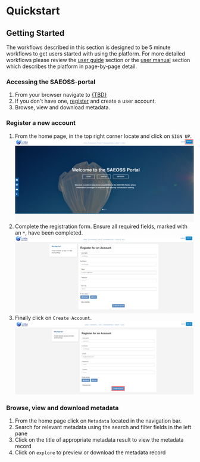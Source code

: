 # Quickstart

## Getting Started
<!-- Easy to follow instructions for getting started using
the product -->
The workflows described in this section is designed to be 5 minute workflows to get users started with using the platform. For more detailed workflows please review the [user guide](../guide/index.md) section or the [user manual](../manual/index.md) section which describes the platform in page-by-page detail.

### Accessing the SAEOSS-portal

1. From your browser navigate to [{TBD}](http://www..)
2. If you don't have one, [register](#register-a-new-account) and create a user account.
3. Browse, view and download metadata.

### Register a new account

1. From the home page, in the top right corner locate and click on `SIGN UP`.
        ![Registration 1](./img/registration-1.png)
2. Complete the registration form. Ensure all required fields, marked with an `*`, have been completed.
        ![Registration 2](./img/registration-2.png)
3. Finally click on `Create Account`.
        ![Registration 3](./img/registration-3.png)

### Browse, view and download metadata

1. From the home page click on `Metadata` located in the navigation bar.
2. Search for relevant metadata using the search and filter fields in the left pane
3. Click on the title of appropriate metadata result to view the metadata record
4. Click on `explore` to preview or download the metadata record

<!-- 
### Releases -->

<!-- Insert links to release pages 
[GitHub releases page]()
[Releases page]()
-->